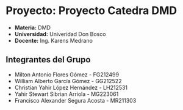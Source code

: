 # Proyecto: Proyecto Catedra DMD

- **Materia:** DMD
- **Universidad:** Univeridad Don Bosco
- **Docente:** Ing. Karens Medrano

## Integrantes del Grupo
- Milton Antonio Flores Gómez - FG212499
- William Alberto García Gómez - GG212522
- Christian Yahir López Hernández - LH212531
- Yahir Stewart Sibrian Arriola - MG223061
- Francisco Alexander Segura Acosta - MR211303


